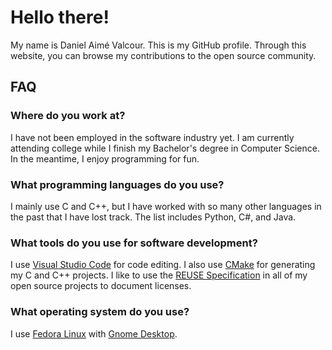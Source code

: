# Hello there!

My name is Daniel Aimé Valcour. This is my GitHub profile. Through this website, you can browse my contributions to the open source community.

## FAQ

### Where do you work at?

I have not been employed in the software industry yet. I am currently attending college while I finish my Bachelor's degree in Computer Science. In the meantime, I enjoy programming for fun.

### What programming languages do you use?

I mainly use C and C++, but I have worked with so many other languages in the past that I have lost track. The list includes Python, C#, and Java.

### What tools do you use for software development?

I use [Visual Studio Code](https://code.visualstudio.com/) for code editing. I also use [CMake](https://cmake.org/) for generating my C and C++ projects. I like to use the [REUSE Specification](https://reuse.software/) in all of my open source projects to document licenses.

### What operating system do you use?

I use [Fedora Linux](https://fedoraproject.org/) with [Gnome Desktop](https://www.gnome.org/).
